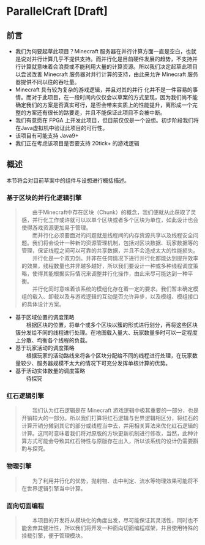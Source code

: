 # ParallelCraft <b>[Draft]</b>

## 前言
* 我们为何要起草此项目？Minecraft 服务器在并行计算方面一直是空白，也就是说对并行计算几乎不提供支持。而并行化是目前硬件发展的趋势，不支持并行计算就意味着会浪费或不能利用大量的计算资源。所以我们决定起草此项目以尝试改善 Minecraft 服务器对并行计算的支持，由此来允许 Minecraft 服务器提供不同以往的吞吐量。
* Minecraft 具有较为复杂的游戏逻辑，并且对其的并行 化并不是一件容易的事情。而对于此项目，在一段时间内仅仅会以草案的方式呈现，因为我们尚不能确定我们的方案是否真实可行，是否会带来实质上的性能提升，离形成一个完整的方案还有很长的路要走，并且不能保证此项目不会被中断。
* 我们有意愿在 FPGA 上开发此项目，但目前仅仅是一个设想。初步阶段我们将在Java虚拟机中验证此项目的可行性。  
* 该项目有可能支持 Java9+
* 我们正在考虑该项目是否要支持 20tick+ 的游戏逻辑

## 概述
本节将会对目前草案中的组件与设想进行概括描述。

### 基于区块的并行化逻辑引擎
>&emsp;&emsp;由于Minecraft中存在区块（Chunk）的概念，我们便就从此获取了灵感，并行化工作或许就可以以单个区块或者多个区块为单位，如此设计也会使得游戏资源更加易于管理。  
>&emsp;&emsp;而并行化必须要面对的问题就是线程间的内存资源共享以及线程安全问题。我们将会设计一种新的资源管理机制，包括对区块数据、玩家数据等的管理，保证线程之间可以可靠的共享数据，并且不会造成太大的性能损失。  
>&emsp;&emsp;并行化是一个双刃剑。并非在任何情况下进行并行化都能达到提升效率的效果，线程数量也并非越多越好，所以我们要设计一种或多种线程调度策略，使得其能根据实际情况来调整并行化操作，由此来尽可能达到一种平衡。   
>&emsp;&emsp;并行化同时意味着该系统的模组化存在着一定的要求。我们暂未确定模组的载入、卸载以及与游戏逻辑的互动是否允许异步，以及模组、模组接口的具体设计方案。
* 基于区域位置的调度策略  
&emsp;&emsp;根据区块的位置，将单个或多个区块以簇的形式进行划分，再将这些区块簇分发给不同的线程进行处理。在地图载入量大、玩家数量多时可以一定程度上分散、均衡各个线程的负载。
* 基于玩家活动的调度策略  
&emsp;&emsp;根据玩家的活动路线来将各个区块分配给不同的线程进行处理，在玩家数量较少、服务器规模不太大的情况下可充分发挥单核计算的优势。
* 基于活动实体数量的调度策略  
&emsp;&emsp;待探究

### 红石逻辑引擎
>&emsp;&emsp;我们认为红石逻辑是在 Minecraft 游戏逻辑中极其重要的一部分，也是开销较大的一部分。所以我们打算将红石逻辑与世界逻辑相区分，将红石的计算开销分摊到其它的部分或线程当中去，并用相关算法来优化红石逻辑的计算。这同时意味着我们将对原版的方块更新机制进行修改，当然，此种计算方式可能会导致其红石特性与原版存在出入，所以该系统的设计仍需要斟酌与探究。

### 物理引擎
>&emsp;&emsp;为了利用并行化的优势，抛射物、击中判定、流水等物理效果可能将不在世界逻辑引擎当中计算。

### 面向切面编程
>&emsp;&emsp;本项目的开发将从模块化的角度出发，尽可能保证其灵活性，同时也不能舍弃其健壮性，所以我们将开发一种面向切面编程框架，并且使用特殊的挂载引擎，便于管理模块。